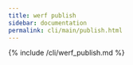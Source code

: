 ```yaml
---
title: werf publish
sidebar: documentation
permalink: cli/main/publish.html
---
```


{% include /cli/werf_publish.md %}
